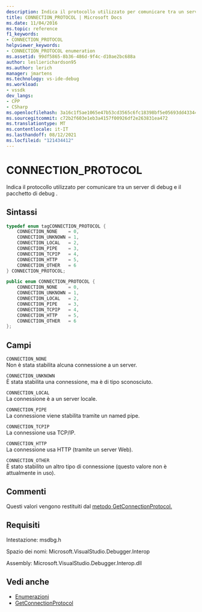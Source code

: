 ```yaml
---
description: Indica il protocollo utilizzato per comunicare tra un server di debug e il pacchetto di debug .
title: CONNECTION_PROTOCOL | Microsoft Docs
ms.date: 11/04/2016
ms.topic: reference
f1_keywords:
- CONNECTION_PROTOCOL
helpviewer_keywords:
- CONNECTION_PROTOCOL enumeration
ms.assetid: 99df5865-8b36-486d-9f4c-d10ae2bc688a
author: leslierichardson95
ms.author: lerich
manager: jmartens
ms.technology: vs-ide-debug
ms.workload:
- vssdk
dev_langs:
- CPP
- CSharp
ms.openlocfilehash: 3a16c1f5ae1065e47b53cd3565c6fc18398bf5e05693dd43344abdc51486fd27
ms.sourcegitcommit: c72b2f603e1eb3a4157f00926df2e263831ea472
ms.translationtype: MT
ms.contentlocale: it-IT
ms.lasthandoff: 08/12/2021
ms.locfileid: "121434412"
---
```

# <a name="connection_protocol"></a>CONNECTION_PROTOCOL
Indica il protocollo utilizzato per comunicare tra un server di debug e il pacchetto di debug .

## <a name="syntax"></a>Sintassi

```cpp
typedef enum tagCONNECTION_PROTOCOL {
    CONNECTION_NONE    = 0,
    CONNECTION_UNKNOWN = 1,
    CONNECTION_LOCAL   = 2,
    CONNECTION_PIPE    = 3,
    CONNECTION_TCPIP   = 4,
    CONNECTION_HTTP    = 5,
    CONNECTION_OTHER   = 6
} CONNECTION_PROTOCOL;
```

```csharp
public enum CONNECTION_PROTOCOL {
    CONNECTION_NONE    = 0,
    CONNECTION_UNKNOWN = 1,
    CONNECTION_LOCAL   = 2,
    CONNECTION_PIPE    = 3,
    CONNECTION_TCPIP   = 4,
    CONNECTION_HTTP    = 5,
    CONNECTION_OTHER   = 6
};
```

## <a name="fields"></a>Campi
`CONNECTION_NONE`\
Non è stata stabilita alcuna connessione a un server.

`CONNECTION_UNKNOWN`\
È stata stabilita una connessione, ma è di tipo sconosciuto.

`CONNECTION_LOCAL`\
La connessione è a un server locale.

`CONNECTION_PIPE`\
La connessione viene stabilita tramite un named pipe.

`CONNECTION_TCPIP`\
La connessione usa TCP/IP.

`CONNECTION_HTTP`\
La connessione usa HTTP (tramite un server Web).

`CONNECTION_OTHER`\
È stato stabilito un altro tipo di connessione (questo valore non è attualmente in uso).

## <a name="remarks"></a>Commenti
Questi valori vengono restituiti dal [metodo GetConnectionProtocol.](../../../extensibility/debugger/reference/idebugcoreserver3-getconnectionprotocol.md)

## <a name="requirements"></a>Requisiti
Intestazione: msdbg.h

Spazio dei nomi: Microsoft.VisualStudio.Debugger.Interop

Assembly: Microsoft.VisualStudio.Debugger.Interop.dll

## <a name="see-also"></a>Vedi anche
- [Enumerazioni](../../../extensibility/debugger/reference/enumerations-visual-studio-debugging.md)
- [GetConnectionProtocol](../../../extensibility/debugger/reference/idebugcoreserver3-getconnectionprotocol.md)
